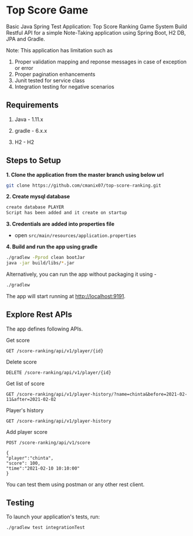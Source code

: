 # Top Score Game

Basic Java Spring Test Application: Top Score Ranking Game System
Build Restful API for a simple Note-Taking application using Spring Boot, H2 DB, JPA and Gradle.

Note: This application has limitation such as 
1. Proper validation mapping and reponse messages in case of exception or error
2. Proper pagination enhancements
3. Junit tested for service class
4. Integration testing for negative scenarios



## Requirements

1. Java - 1.11.x

2. gradle - 6.x.x

3. H2 - H2

## Steps to Setup

**1. Clone the application from the master branch using below url**

```bash
git clone https://github.com/cmanix07/top-score-ranking.git
```

**2. Create mysql database**
```bash
create database PLAYER
Script has been added and it create on startup
```


**3. Credentials are added into properties file**

+ open `src/main/resources/application.properties`


**4. Build and run the app using gradle**

```bash
./gradlew -Pprod clean bootJar
java -jar build/libs/*.jar
```

Alternatively, you can run the app without packaging it using -

```bash
./gradlew
```

The app will start running at <http://localhost:9191>.

## Explore Rest APIs

The app defines following APIs.

Get score

    GET /score-ranking/api/v1/player/{id}
    
Delete score

    DELETE /score-ranking/api/v1/player/{id}
    
Get list of score

    GET /score-ranking/api/v1/player-history/?name=chinta&before=2021-02-11&after=2021-02-02
    
Player's history
    
    GET /score-ranking/api/v1/player-history
    
Add player score

    POST /score-ranking/api/v1/score
    
    {
    "player":"chinta",
    "score": 100,
    "time":"2021-02-10 10:10:00"
    }
    

You can test them using postman or any other rest client.


## Testing

To launch your application's tests, run:

    ./gradlew test integrationTest 
    
    
